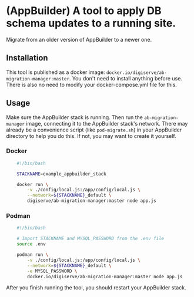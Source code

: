 # (AppBuilder) A tool to apply DB schema updates to a running site.
Migrate from an older version of AppBuilder to a newer one.


## Installation

This tool is published as a docker image: `docker.io/digiserve/ab-migration-manager:master`. You don't need to install anything before use. There is also no need to modify your docker-compose.yml file for this.


## Usage

Make sure the AppBuilder stack is running. Then run the `ab-migration-manager` image, connecting it to the AppBuilder stack's network. There may already be a convenience script (like `pod-migrate.sh`) in your AppBuilder directory to help you do this. If not, you may want to create it yourself.

### Docker

```sh
	#!/bin/bash

    STACKNAME=example_appbuilder_stack

    docker run \
        -v ./config/local.js:/app/config/local.js \
        --network=${STACKNAME}_default \
        digiserve/ab-migration-manager:master node app.js
```

### Podman
```sh
    #!/bin/bash

    # Import STACKNAME and MYSQL_PASSWORD from the .env file
    source .env

    podman run \
        -v ./config/local.js:/app/config/local.js \
        --network=${STACKNAME}_default \
        -e MYSQL_PASSWORD \
        docker.io/digiserve/ab-migration-manager:master node app.js
```

After you finish running the tool, you should restart your AppBuilder stack.

